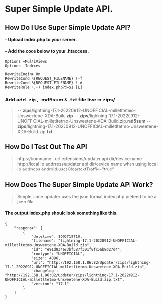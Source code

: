 # Super Simple Update API.

## How Do I Use Super Simple Update API?
#### - Upload index.php to your server.
#### - Add the code below to your .htaccess.
    Options +MultiViews
    Options -Indexes
    
    RewriteEngine On
    RewriteCond %{REQUEST_FILENAME} !-f
    RewriteCond %{REQUEST_FILENAME} !-d
    RewriteRule (.+) index.php?d=$1 [L]

### Add add .zip , .md5sum & .txt file live in zips/ .
> -- **zips**/lightning-17.1-20220912-UNOFFICIAL-milletltetmo-Unsweetene-XDA-Build.**zip**
> -- **zips**/lightning-17.1-20220912-UNOFFICIAL-milletltetmo-Unsweetene-XDA-Build.zip.**md5sum**
> -- **zips**/lightning-17.1-20220912-UNOFFICIAL-milletltetmo-Unsweetene-XDA-Build.zip.**txt**

## How Do I Test Out The API

> https://romname . url extensions/updater api dir/device name
> http://local ip addrress/updater api dir/device name when using local
> ip addrress android:usesCleartextTraffic="true"

## How Does The Super Simple Update API Work?

> Simple since updater uses the json format index.php pretend to be a json file.

#### The output index.php should look something like this.

    {
        "response": [
            {
                "datetime": 1663719716,
                "filename": "lightning-17.1-20220912-UNOFFICIAL-milletltetmo-Unsweetene-XDA-Build.zip",
                "id": "e91d834623bf587f301f8fc5ab8d27d4",
                "romtype": "UNOFFICIAL",
                "size": 4096,
                "url": "http://192.168.1.86:82/Updater/zips/lightning-17.1-20220912-UNOFFICIAL-milletltetmo-Unsweetene-XDA-Build.zip",
                "changelog": "http://192.168.1.86:82/Updater/zips/lightning-17.1-20220912-UNOFFICIAL-milletltetmo-Unsweetene-XDA-Build.zip.txt",
                "version": "17.1"
            }
        ]
    }
